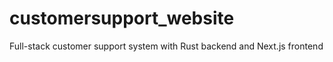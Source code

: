 # customersupport_website
Full-stack customer support system with Rust backend and Next.js frontend
